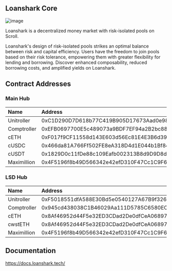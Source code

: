 ## Loanshark Core
![image](https://github.com/loansharktechteam/Loanshark-Core/assets/106189405/95a04c54-853d-40df-8750-79844817bd43)

Loanshark is a decentralized money market with risk-isolated pools on Scroll. 

Loanshark's design of risk-isolated pools strikes an optimal balance between risk and capital efficiency. Users have the freedom to join pools based on their risk tolerance, empowering them with greater flexibility for lending and borrowing. Discover enhanced composability, reduced borrowing costs, and amplified yields on Loanshark.

## Contract Addresses

### Main Hub

| Name              | Address                                                                                                                 |
| :---------------- | :---------------------------------------------------------------------------------------------------------------------- |
| Unitroller        | 0xC1D290D7D618b77C419B905D17673Aad0e989777 |
| Comptroller       | 0xEFB0697700E5c489073a9BDF7EF94a2B2bc884a5 |
| cETH              | 0xF017f9CF11558d143E603d56Ec81E4E3B6d39D7F | 
| cUSDC             | 0x466da81A766Ff502FE8eA318D4d1E044b1Bf84C1 | 
| cUSDT             | 0x1829D0c11fDe88c109Eafb002313B8d9D9D8dB85 | 
| Maximillion       | 0x4F5196f8b49D566342e42efD310F47Cc1C9F6d7E |

### LSD Hub

| Name              | Address                                                                                                                 |
| :---------------- | :---------------------------------------------------------------------------------------------------------------------- |
| Unitroller        | 0xF5018551dfA588E30Bd5e0540127A67B9f326853 |
| Comptroller       | 0x945cd438038C1B46029Aa111D5785C6580EC0D4e |
| cETH              | 0x8Af46952d44F5e32ED3CDad2De0dfCeA06897B41 | 
| cwstETH           | 0x8Af46952d44F5e32ED3CDad2De0dfCeA06897B41 | 
| Maximillion       | 0x4F5196f8b49D566342e42efD310F47Cc1C9F6d7E |

## Documentation
https://docs.loanshark.tech/

